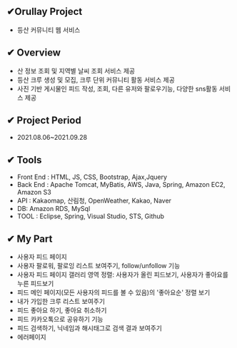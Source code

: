 ## ✔Orullay Project                             
* 등산 커뮤니티 웹 서비스

## ✔ Overview
* 산 정보 조회 및 지역별 날씨 조회 서비스 제공
* 등산 크루 생성 및 모집, 크루 단위 커뮤니티 활동 서비스 제공
* 사진 기반 게시물인 피드 작성, 조회, 다른 유저와 팔로우기능, 다양한 sns활동 서비스 제공

## ✔ Project Period
* 2021.08.06~2021.09.28

## ✔ Tools
* Front End : HTML, JS, CSS, Bootstrap, Ajax,Jquery
* Back End : Apache Tomcat, MyBatis, AWS, Java, Spring, Amazon EC2, Amazon S3
* API : Kakaomap, 산림청, OpenWeather, Kakao, Naver
* DB: Amazon RDS, MySql
* TOOL : Eclipse, Spring, Visual Studio, STS, Github

## ✔ My Part
* 사용자 피드 페이지
* 사용자 팔로워, 팔로잉 리스트 보여주기, follow/unfollow 기능
* 사용자 피드 페이지 갤러리 영역 정렬: 사용자가 올린 피드보기, 사용자가 좋아요를 누른 피드보기
* 피드 메인 페이지(모든 사용자의 피드를 볼 수 있음)의 '좋아요순' 정렬 보기
* 내가 가입한 크루 리스트 보여주기
* 피드 좋아요 하기, 좋아요 취소하기
* 피드 카카오톡으로 공유하기 기능
* 피드 검색하기, 닉네임과 해시태그로 검색 결과 보여주기
* 에러페이지
